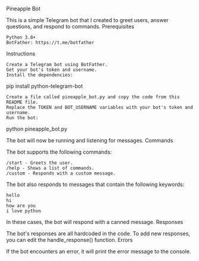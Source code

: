 Pineapple Bot

This is a simple Telegram bot that I created to greet users, answer questions, and respond to commands.
Prerequisites

    Python 3.8+
    BotFather: https://t.me/botfather

Instructions

    Create a Telegram bot using BotFather.
    Get your bot's token and username.
    Install the dependencies:

pip install python-telegram-bot

    Create a file called pineapple_bot.py and copy the code from this README file.
    Replace the TOKEN and BOT_USERNAME variables with your bot's token and username.
    Run the bot:

python pineapple_bot.py

The bot will now be running and listening for messages.
Commands

The bot supports the following commands:

    /start - Greets the user.
    /help - Shows a list of commands.
    /custom - Responds with a custom message.

The bot also responds to messages that contain the following keywords:

    hello
    hi
    how are you
    i love python

In these cases, the bot will respond with a canned message.
Responses

The bot's responses are all hardcoded in the code. To add new responses, you can edit the handle_response() function.
Errors

If the bot encounters an error, it will print the error message to the console.
